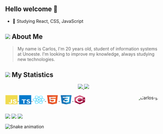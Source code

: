 ## Hello welcome 👋 

- 🌱 Studying React, CSS, JavaScript

## <img src="https://media.giphy.com/media/lJoqZWcFDAbvy/giphy.gif" width="25"> About Me
> My name is Carlos, I'm 20 years old, student of information systems at Unoeste.
> I'm looking to improve my knowledge, always studying new technologies.

## <img src="https://media.giphy.com/media/cj87CxfRtrUifF3Ryk/giphy.gif" width="25"> My Statistics
<div align="center">
  <a href="https://github.com/UpShadow">
  <img height="165em" src="https://github-readme-stats.vercel.app/api?username=UpShadow&show_icons=true&theme=dracula&include_all_commits=true&count_private=true"/>
  <img height="165em" src="https://github-readme-stats.vercel.app/api/top-langs/?username=UpShadow&layout=compact&langs_count=7&theme=dracula"/>
</div>
<div style="display: inline_block"><br>
  <img align="center" alt="Js-icon" height="30" width="40" src="https://raw.githubusercontent.com/devicons/devicon/master/icons/javascript/javascript-plain.svg">
  <img align="center" alt="Ts-icon" height="30" width="40" src="https://raw.githubusercontent.com/devicons/devicon/master/icons/typescript/typescript-plain.svg">
  <img align="center" alt="React-icon" height="30" width="40" src="https://raw.githubusercontent.com/devicons/devicon/master/icons/react/react-original.svg">
  <img align="center" alt="HTML-icon" height="30" width="40" src="https://raw.githubusercontent.com/devicons/devicon/master/icons/html5/html5-original.svg">
  <img align="center" alt="CSS-icon" height="30" width="40" src="https://raw.githubusercontent.com/devicons/devicon/master/icons/css3/css3-original.svg">
  <img align="center" alt="CPLUSPLUS-icon" height="30" width="40" src="https://raw.githubusercontent.com/devicons/devicon/master/icons/cplusplus/cplusplus-original.svg">
  <img align="right" alt="Carlos-pic" height="150" style="border-radius:50px;" src="https://media.discordapp.net/attachments/743243018769006603/972171195074117692/UpShadow.gif?width=676&height=676">
</div>
  
  ##
 
<div>
  <a href="https://www.linkedin.com/in/carlos-eduardo-correia-de-souza-275999219/" target="_blank"><img src="https://img.shields.io/badge/-LinkedIn-%230077B5?style=for-the-badge&logo=linkedin&logoColor=white" target="_blank"></a>
  <a href = "mailto: CarlosCorreia1002@gmail.com"><img src="https://img.shields.io/badge/-Gmail-%23EA4335?style=for-the-badge&logo=gmail&logoColor=white" target="_blank"></a>
  <a href="https://www.instagram.com/kadu_ziin/" target="_blank"><img src="https://img.shields.io/badge/-Instagram-%23E4405F?style=for-the-badge&logo=instagram&logoColor=white" target="_blank"></a>
</div>
 
  ![Snake animation](https://github.com/UpShadow/UpShadow/blob/output/github-contribution-grid-snake.svg)
 
</div>
